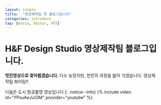 ```yaml
---
layout: single
title:  "영상제작팀 첫 블로그입니다"
categories: introduce
tag: [movie, Editor, VFX]
---
```


# H&F Design Studio 영상제작팀 블로그입니다.

**멋진영상으로 찾아뵙겠습니다**, 다소 늦었지만, 천천히 과정을 밟아 가겠습니다.
영상제작팀 화이팅!!

다음은 도시 항공촬영 영상입니다
{: .notice--info}
{% include video id="YPsuAeJuOiM" provider="youtube" %}
